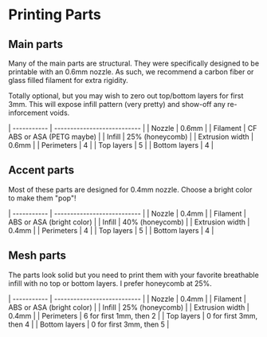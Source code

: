 # Printing Parts

## Main parts

Many of the main parts are structural. They were specifically designed to be printable with an 0.6mm nozzle. As such, we recommend a carbon fiber or glass filled filament for extra rigidity.

Totally optional, but you may wish to zero out top/bottom layers for first 3mm. This will expose infill pattern (very pretty) and show-off any re-inforcement voids.

| -----------           | --------------------------- |
| Nozzle                | 0.6mm                       |
| Filament              | CF ABS or ASA (PETG maybe)  |
| Infill                | 25% (honeycomb)             |
| Extrusion width       | 0.6mm                       |
| Perimeters            | 4                           |
| Top layers            | 5                           |
| Bottom layers         | 4                           |

## Accent parts

Most of these parts are designed for 0.4mm nozzle. Choose a bright color to make them "pop"!

| -----------           | --------------------------- |
| Nozzle                | 0.4mm                       |
| Filament              | ABS or ASA (bright color)   |
| Infill                | 40% (honeycomb)             |
| Extrusion width       | 0.4mm                       |
| Perimeters            | 4                           |
| Top layers            | 5                           |
| Bottom layers         | 4                           |

## Mesh parts

The parts look solid but you need to print them with your favorite breathable infill with no top or bottom layers. I prefer honeycomb at 25%.

| -----------           | --------------------------- |
| Nozzle                | 0.4mm                       |
| Filament              | ABS or ASA (bright color)   |
| Infill                | 25% (honeycomb)             |
| Extrusion width       | 0.4mm                       |
| Perimeters            | 6 for first 1mm, then 2     |
| Top layers            | 0 for first 3mm, then 4     |
| Bottom layers         | 0 for first 3mm, then 5     |